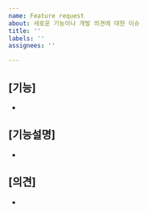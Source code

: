 ```yaml
---
name: Feature request
about: 새로운 기능이나 개발 의견에 대한 이슈
title: ''
labels: ''
assignees: ''

---
```


## [기능]
  -

## [기능설명]
  -

## [의견]
  -
